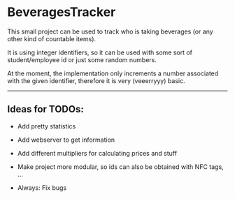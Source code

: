 BeveragesTracker
===

This small project can be used to track who is taking beverages (or any other
kind of countable items).

It is using integer identifiers, so it can be used with some sort of
student/employee id or just some random numbers.

At the moment, the implementation only increments a number associated with
the given identifier, therefore it is very (veeerryyy) basic.

---

Ideas for TODOs:
---
- Add pretty statistics
- Add webserver to get information
- Add different multipliers for calculating prices and stuff
- Make project more modular, so ids can also be obtained with NFC tags, ...

- Always: Fix bugs
